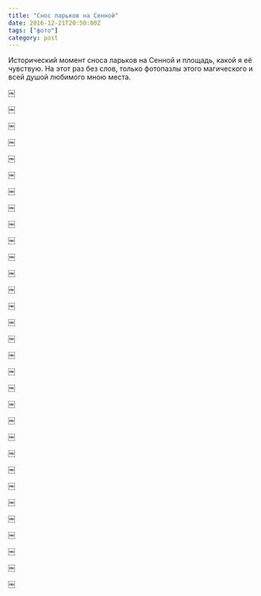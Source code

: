 ```yaml
---
title: "Снос ларьков на Сенной"
date: 2016-12-21T20:50:00Z
tags: ["фото"]
category: post
---
```


Исторический момент сноса ларьков на Сенной и площадь, какой я её чувствую. На этот раз без слов, только фотопазлы этого магического и всей душой любимого мною места.

￼

￼

￼

￼

￼

￼

￼

￼

￼

￼

￼

￼

￼

￼

￼

￼

￼

￼

￼

￼

￼

￼

￼

￼

￼

￼

￼

￼

￼

￼

￼



